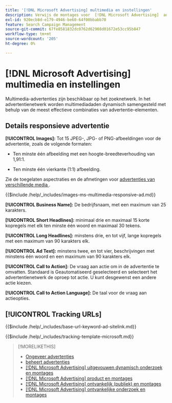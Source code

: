 ```yaml
---
title: '[!DNL Microsoft Advertising] multimedia en instellingen'
description: Verwijs de montages voor  [!DNL Microsoft Advertising]  advertenties van verschillende media.
exl-id: 920ecb8d-e179-4946-be60-64f00bbabb70
feature: Search Campaign Management
source-git-commit: 67fe8581832dc0762d62908d01672e53cc95b847
workflow-type: tm+mt
source-wordcount: '205'
ht-degree: 0%

---
```


# [!DNL Microsoft Advertising] multimedia en instellingen

Multimedia-advertenties zijn beschikbaar op het zoeknetwerk. In het advertentienetwerk worden multimediadaden dynamisch samengesteld met behulp van de meest effectieve combinaties van advertentie-elementen.

## Details responsieve advertentie

**[!UICONTROL Images]:** Tot 15 JPEG-, JPG- of PNG-afbeeldingen voor de advertentie, zoals de volgende formaten:

* Ten minste één afbeelding met een hoogte-breedteverhouding van 1,91:1.

* Ten minste één vierkante (1:1) afbeelding.

Zie de toegelaten aspectraties en de afmetingen voor [ advertenties van verschillende media ](https://help.ads.microsoft.com/#apex/ads/en/60107/0).

<!-- Instructions -->

{{$include /help/_includes/images-ms-multimedia-responsive-ad.md}}

**[!UICONTROL Business Name]:** De bedrijfsnaam, met een maximum van 25 karakters.

**[!UICONTROL Short Headlines]:** minimaal drie en maximaal 15 korte kopregels met elk ten minste één woord en maximaal 30 tekens.

**[!UICONTROL Long Headlines]:** minstens drie, en tot vijf, lange kopregels met een maximum van 90 karakters elk.

**[!UICONTROL Ad Text]:** minstens twee, en tot vier, beschrijvingen met minstens één woord en een maximum van 90 karakters elk.

**[!UICONTROL Call to Action]:** De vraag aan actie om in de advertentie te omvatten. Standaard is Geautomatiseerd geselecteerd en selecteert het advertentienetwerk de oproep tot actie. U kunt desgewenst een andere actie kiezen.

**[!UICONTROL Call to Action Language]:** De taal voor de vraag aan actieopties.

## [!UICONTROL Tracking URLs]

<!-- **[!UICONTROL Base URl]:** -->

{{$include /help/_includes/base-url-keyword-ad-sitelink.md}}

<!-- **[!UICONTROL Tracking Template]:** -->

{{$include /help/_includes/tracking-template-microsoft.md}}

>[!MORELIKETHIS]
>
>* [ Ongeveer advertenties ](ad-about.md)
>* [ beheert advertenties ](ad-manage.md)
>* [[!DNL Microsoft Advertising]  uitgevouwen dynamisch onderzoek en montages ](ad-settings-microsoft-dsa.md)
>* [[!DNL Microsoft Advertising]  product en montages ](ad-settings-microsoft-product.md)
>* [[!DNL Microsoft Advertising]  ontvankelijk (publiek) en montages ](ad-settings-microsoft-responsive.md)
>* [[!DNL Microsoft Advertising]  ontvankelijke onderzoek en montages ](ad-settings-microsoft-rsa.md)
